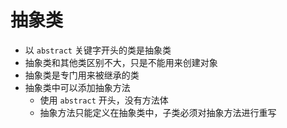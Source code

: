# 抽象类

- 以 `abstract` 关键字开头的类是抽象类
- 抽象类和其他类区别不大，只是不能用来创建对象
- 抽象类是专门用来被继承的类
- 抽象类中可以添加抽象方法
  - 使用 `abstract` 开头，没有方法体
  - 抽象方法只能定义在抽象类中，子类必须对抽象方法进行重写
